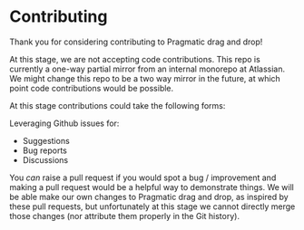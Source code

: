 # Contributing

Thank you for considering contributing to Pragmatic drag and drop!

At this stage, we are not accepting code contributions. This repo is currently a one-way partial mirror from an internal monorepo at Atlassian. We might change this repo to be a two way mirror in the future, at which point code contributions would be possible.

At this stage contributions could take the following forms:

Leveraging Github issues for:

- Suggestions
- Bug reports
- Discussions

You _can_ raise a pull request if you would spot a bug / improvement and making a pull request would be a helpful way to demonstrate things. We will be able make our own changes to Pragmatic drag and drop, as inspired by these pull requests, but unfortunately at this stage we cannot directly merge those changes (nor attribute them properly in the Git history).
